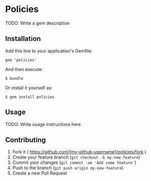 # Policies

TODO: Write a gem description

## Installation

Add this line to your application's Gemfile:

    gem 'policies'

And then execute:

    $ bundle

Or install it yourself as:

    $ gem install policies

## Usage

TODO: Write usage instructions here

## Contributing

1. Fork it ( https://github.com/[my-github-username]/policies/fork )
2. Create your feature branch (`git checkout -b my-new-feature`)
3. Commit your changes (`git commit -am 'Add some feature'`)
4. Push to the branch (`git push origin my-new-feature`)
5. Create a new Pull Request
